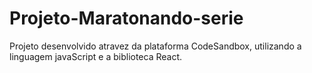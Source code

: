 # Projeto-Maratonando-serie
Projeto desenvolvido atravez da plataforma CodeSandbox, utilizando a linguagem javaScript e a biblioteca React.
